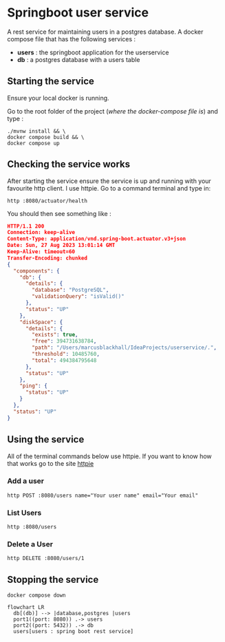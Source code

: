 # Springboot user service
A rest service for maintaining users in a postgres database. A docker compose file that has the following services :
- **users** : the springboot application for the userservice 
- **db**    : a postgres database with a users table

## Starting the service

Ensure your local docker is running.

Go to the root folder of the project (_where the docker-compose file is_) and type :
```shell
./mvnw install && \
docker compose build && \ 
docker compose up
```
## Checking the service works
After starting the service ensure the service is up and running with your favourite http client. I use httpie. Go to a command terminal and type in:
```shell
http :8080/actuator/health
```

You should then see something like :

```json
HTTP/1.1 200
Connection: keep-alive
Content-Type: application/vnd.spring-boot.actuator.v3+json
Date: Sun, 27 Aug 2023 13:01:14 GMT
Keep-Alive: timeout=60
Transfer-Encoding: chunked
{
  "components": {
    "db": {
      "details": {
        "database": "PostgreSQL",
        "validationQuery": "isValid()"
      },
      "status": "UP"
    },
    "diskSpace": {
      "details": {
        "exists": true,
        "free": 394731638784,
        "path": "/Users/marcusblackhall/IdeaProjects/userservice/.",
        "threshold": 10485760,
        "total": 494384795648
      },
      "status": "UP"
    },
    "ping": {
      "status": "UP"
    }
  },
  "status": "UP"
}
```
## Using the service

All of the terminal commands below use httpie. If you want to know how that works go to the site [httpie](https://httpie.io)
### Add a user

```shell
http POST :8080/users name="Your user name" email="Your email"
```

### List Users
```shell
http :8080/users
```

### Delete a User
```shell
http DELETE :8080/users/1
```
## Stopping the service
```shell
docker compose down
```

```mermaid
flowchart LR
  db[(db)] --> |database,postgres |users
  port1((port: 8080)) .-> users
  port2((port: 5432)) .-> db
  users[users : spring boot rest service]
```